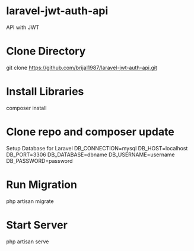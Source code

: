 # laravel-jwt-auth-api
API with JWT 

# Clone Directory
git clone https://github.com/brijal1987/laravel-jwt-auth-api.git

# Install Libraries
composer install

# Clone repo and composer update
Setup Database for Laravel
DB_CONNECTION=mysql
DB_HOST=localhost
DB_PORT=3306
DB_DATABASE=dbname
DB_USERNAME=username
DB_PASSWORD=password

# Run Migration
php artisan migrate

# Start Server
php artisan serve